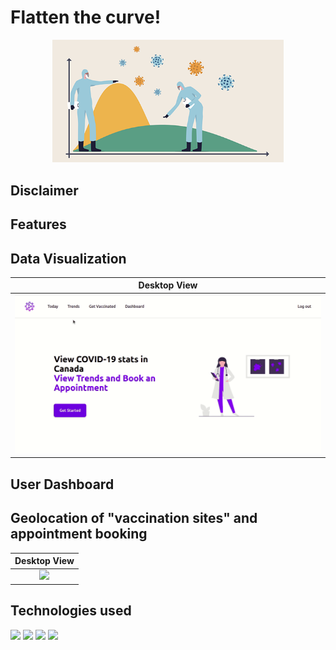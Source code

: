 # Flatten the curve!

 <p align="center">
 <img src='/readme/illustration.png' width='370'>
 </p>
 
## Disclaimer

## Features

## Data Visualization

|       Desktop View       |
| :----------------------: |
| ![](/readme/dataviz.gif) |

## User Dashboard

## Geolocation of "vaccination sites" and appointment booking

|          Desktop View           |
| :-----------------------------: |
| ![](/readme/Geoappointment.gif) |

## Technologies used

[<img src='https://img.icons8.com/color/344/javascript.png' height='100'>]() [<img src='https://cdn.iconscout.com/icon/free/png-256/react-3-1175109.png' height='100'>]() [<img src='https://d2eip9sf3oo6c2.cloudfront.net/tags/images/000/000/386/square_256/redux.png' height='100'>]() [<img src='https://refactoringui.nyc3.cdn.digitaloceanspaces.com/tailwind-logo.svg' height='100'>]()
